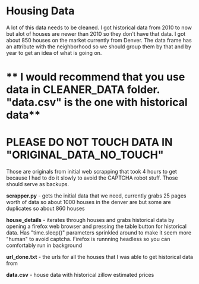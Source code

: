 # Housing Data 

A lot of this data needs to be cleaned. I got historical data from 2010 to now but alot of houses 
are newer than 2010 so they don't have that data. I got about 850 houses on the market 
currently from Denver. The data frame has an attribute with the neighborhood so we should
group them by that and by year to get an idea of what is going on.

# ** I would recommend that you use data in CLEANER_DATA folder. "data.csv" is the one with historical data**


# PLEASE DO NOT TOUCH DATA IN "ORIGINAL_DATA_NO_TOUCH"
Those are originals from initial web scrapping that took 4 hours to get because I 
had to do it slowly to avoid the CAPTCHA robot stuff. Those should serve as backups.

**scrapper.py** -  gets the initial data that we need, currently grabs 25 pages worth of data
so about 1000 houses in the denver are but some are duplicates so about 860 houses

**house_details** - iterates through houses and grabs historical data by opening a firefox web browser and 
pressing the table button for historical data. Has "time.sleep()" parameters sprinkled around 
to make it seem more "human" to avoid captcha. Firefox is runnning headless so you can comfortably
run in background 

**url_done.txt** - the urls for all the houses that I was able to get historical data from

**data.csv** - house data with historical zillow estimated prices 


